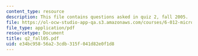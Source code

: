 ```yaml
---
content_type: resource
description: This file contains questions asked in quiz 2, fall 2005.
file: https://ol-ocw-studio-app-qa.s3.amazonaws.com/courses/6-012-microelectronic-devices-and-circuits-fall-2005/e34bc95856a23cdb315f041d82e0f1d8_q2_fall05.pdf
file_type: application/pdf
resourcetype: Document
title: q2_fall05.pdf
uid: e34bc958-56a2-3cdb-315f-041d82e0f1d8
---
```

